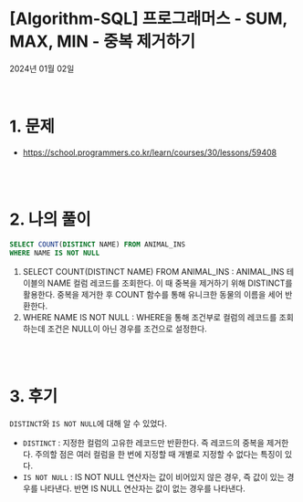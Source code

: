 # [Algorithm-SQL] 프로그래머스 - SUM, MAX, MIN - 중복 제거하기

2024년 01월 02일

<br>

# 1. 문제

- https://school.programmers.co.kr/learn/courses/30/lessons/59408

<br>
<br>

# 2. 나의 풀이

```sql
SELECT COUNT(DISTINCT NAME) FROM ANIMAL_INS
WHERE NAME IS NOT NULL
```

1. SELECT COUNT(DISTINCT NAME) FROM ANIMAL_INS : ANIMAL_INS 테이블의 NAME 컬럼 레코드를 조회한다. 이 때 중복을 제거하기 위해 DISTINCT를 활용한다. 중복을 제거한 후 COUNT 함수를 통해 유니크한 동물의 이름을 세어 반환한다.
2. WHERE NAME IS NOT NULL : WHERE을 통해 조건부로 컬럼의 레코드를 조회하는데 조건은 NULL이 아닌 경우를 조건으로 설정한다.

<br>
<br>

# 3. 후기

`DISTINCT`와 `IS NOT NULL`에 대해 알 수 있었다.

- `DISTINCT` : 지정한 컬럼의 고유한 레코드만 반환한다. 즉 레코드의 중복을 제거한다. 주의할 점은 여러 컬럼을 한 번에 지정할 때 개별로 지정할 수 없다는 특징이 있다.
- `IS NOT NULL` : IS NOT NULL 연산자는 값이 비어있지 않은 경우, 즉 값이 있는 경우를 나타낸다. 반면 IS NULL 연산자는 값이 없는 경우를 나타낸다.

<br>

